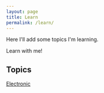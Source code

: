```yaml
---
layout: page
title: Learn
permalink: /learn/
---
```


Here I'll add some topics I'm learning.

Learn with me!


## Topics

[Electronic](learn/learn-index.md)

